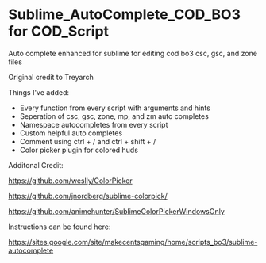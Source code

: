 # Sublime_AutoComplete_COD_BO3 for COD_Script
Auto complete enhanced for sublime for editing cod bo3 csc, gsc, and zone files

Original credit to Treyarch

Things I've added:
- Every function from every script with arguments and hints
- Seperation of csc, gsc, zone, mp, and zm auto completes
- Namespace autocompletes from every script
- Custom helpful auto completes
- Comment using ctrl + / and ctrl + shift + /
- Color picker plugin for colored huds


Additonal Credit:

https://github.com/weslly/ColorPicker

https://github.com/jnordberg/sublime-colorpick/

https://github.com/animehunter/SublimeColorPickerWindowsOnly



Instructions can be found here:

https://sites.google.com/site/makecentsgaming/home/scripts_bo3/sublime-autocomplete
